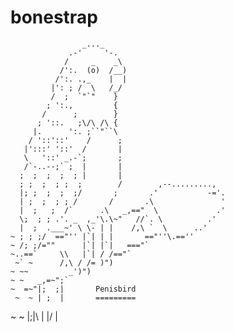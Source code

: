 bonestrap
=========

                    _..._
                 .-'     '-.
                /     _    _\
               /':.  (o)  /__)
              /':. .,_    |  |
             |': ; /  \   /_/
             /  ;  `"`"    }
            ; ':.,         {
           /      ;        }
          ; '::.   ;\/\ /\ {
         |.      ':. ;``"``\
        / '::'::'    /      ;
       |':::' '::'  /       |
       \   '::' _.-`;       ;
       /`-..--;` ;  |       |
      ;  ;  ;  ;  ; |       |
      ; ;  ;  ; ;  ;        /        ,--.........,
      |; ;  ;  ;  ;/       ;       .'           -='.
      | ;  ;  ; ; /       /       .\               '
      |  ;   ;  /`      .\   _,=="  \             .'
      \;  ; ; .'. _  ,_'\.\~"   //`. \          .'
      |  ;  .___~' \ \- | |    /,\ `  \      ..'
    ~ ; ; ;/  =="'' |`| | |       =="''\.==''
    ~ /; ;/=""      |`| |`|   ==="`
    ~..==`     \\   |`| / /=="`
     ~` ~      /,\ / /= )")
    ~ ~~         _')")  
    ~ ~   _,=~";`
    ~  =~"|;  ;|       Penisbird
     ~  ~ | ;  |       =========
  ~ ~     |;|\ |
          |/  \|
